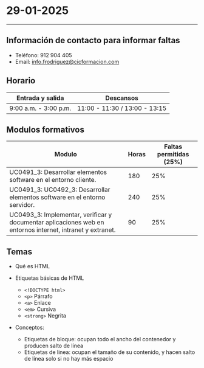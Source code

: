 # 29-01-2025

---

## Información de contacto para informar faltas

- Teléfono: 912 904 405
- Email: info.frodriguez@cicformacion.com

## Horario

Entrada y salida | Descansos
---|---
9:00 a.m. - 3:00 p.m. | 11:00 - 11:30 / 13:00 - 13:15

## Modulos formativos

Modulo | Horas | Faltas permitidas (25%)
---|---|---
UC0491_3: Desarrollar elementos software en el entorno cliente. | 180 | 25%
UC0491_3: UC0492_3: Desarrollar elementos software en el entorno servidor. | 240 | 25%
UC0493_3: Implementar, verificar y documentar aplicaciones web en entornos internet, intranet y extranet. | 90 | 25%

## Temas

- Qué es HTML
- Etiquetas básicas de HTML
    - `<!DOCTYPE html>`
    - `<p>` Párrafo
    - `<a>` Enlace
    - `<em>` Cursiva
    - `<strong>` Negrita

- Conceptos:
    - Etiquetas de bloque: ocupan todo el ancho del contenedor y producen salto de línea
    - Etiquetas de linea: ocupan el tamaño de su contenido, y hacen salto de línea solo si no hay más espacio
